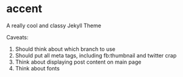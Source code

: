 # accent
A really cool and classy Jekyll Theme


Caveats:

1. Should think about which branch to use
2. Should put all meta tags, including fb:thumbnail and twitter crap
3. Think about displaying post content on main page
4. Think about fonts
